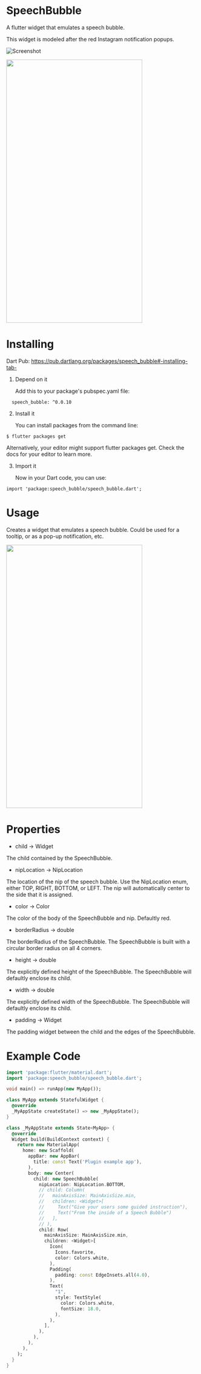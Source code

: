 # SpeechBubble

A flutter widget that emulates a speech bubble.

This widget is modeled after the red Instagram notification popups.

![Screenshot](screenshots/igicons.jpg)

<div class="center">
    <img width="359" height="693" src="screenshots/example2.jpg">
  </div>

# Installing

Dart Pub: https://pub.dartlang.org/packages/speech_bubble#-installing-tab-

1. Depend on it

   Add this to your package's pubspec.yaml file:

```dependencies:
  speech_bubble: ^0.0.10
```

2. Install it

   You can install packages from the command line:

```
$ flutter packages get
```

Alternatively, your editor might support flutter packages get. Check the docs for your editor to learn more.

3. Import it

   Now in your Dart code, you can use:

```
import 'package:speech_bubble/speech_bubble.dart';
```

# Usage

Creates a widget that emulates a speech bubble.
Could be used for a tooltip, or as a pop-up notification, etc.

<div class="center">
    <img width="359" height="693" src="screenshots/example1.jpg">
  </div>

# Properties

- child -> Widget

The child contained by the SpeechBubble.

- nipLocation -> NipLocation

The location of the nip of the speech bubble.
Use the NipLocation enum, either TOP, RIGHT, BOTTOM, or LEFT.
The nip will automatically center to the side that it is assigned.

- color -> Color

The color of the body of the SpeechBubble and nip.
Defaultly red.

- borderRadius -> double

The borderRadius of the SpeechBubble.
The SpeechBubble is built with a circular border radius on all 4 corners.

- height -> double

The explicitly defined height of the SpeechBubble.
The SpeechBubble will defaultly enclose its child.

- width -> double

The explicitly defined width of the SpeechBubble.
The SpeechBubble will defaultly enclose its child.

- padding -> Widget

The padding widget between the child and the edges of the SpeechBubble.

# Example Code

```dart
import 'package:flutter/material.dart';
import 'package:speech_bubble/speech_bubble.dart';

void main() => runApp(new MyApp());

class MyApp extends StatefulWidget {
  @override
  _MyAppState createState() => new _MyAppState();
}

class _MyAppState extends State<MyApp> {
  @override
  Widget build(BuildContext context) {
    return new MaterialApp(
      home: new Scaffold(
        appBar: new AppBar(
          title: const Text('Plugin example app'),
        ),
        body: new Center(
          child: new SpeechBubble(
            nipLocation: NipLocation.BOTTOM,
            // child: Column(
            //   mainAxisSize: MainAxisSize.min,
            //   children: <Widget>[
            //     Text("Give your users some guided instruction"),
            //     Text("From the inside of a Speech Bubble")
            //   ],
            // ),
            child: Row(
              mainAxisSize: MainAxisSize.min,
              children: <Widget>[
                Icon(
                  Icons.favorite,
                  color: Colors.white,
                ),
                Padding(
                  padding: const EdgeInsets.all(4.0),
                ),
                Text(
                  "1",
                  style: TextStyle(
                    color: Colors.white,
                    fontSize: 18.0,
                  ),
                ),
              ],
            ),
          ),
        ),
      ),
    );
  }
}
```
